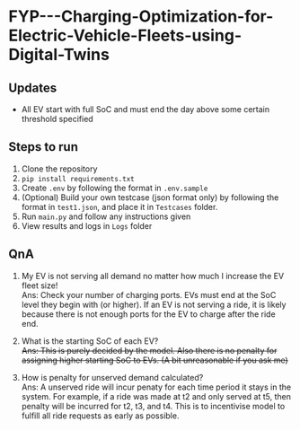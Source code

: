 # FYP---Charging-Optimization-for-Electric-Vehicle-Fleets-using-Digital-Twins

## Updates
- All EV start with full SoC and must end the day above some certain threshold specified

## Steps to run
1. Clone the repository
2. `pip install requirements.txt`
3. Create `.env` by following the format in `.env.sample`
4. (Optional) Build your own testcase (json format only) by following the format in `test1.json`, and place it in `Testcases` folder.
5. Run `main.py` and follow any instructions given
6. View results and logs in `Logs` folder

## QnA
1. My EV is not serving all demand no matter how much I increase the EV fleet size! <br>
Ans: Check your number of charging ports. EVs must end at the SoC level they begin with (or higher). If an EV is not serving a ride, it is likely because there is not enough ports for the EV to charge after the ride end.

2. What is the starting SoC of each EV? <br>
<del>Ans: This is purely decided by the model. Also there is no penalty for assigning higher starting SoC to EVs. (A bit unreasonable if you ask me)</del>

3. How is penalty for unserved demand calculated? <br>
Ans: A unserved ride will incur penaty for each time period it stays in the system. For example, if a ride was made at t2 and only served at t5, then penalty will be incurred for t2, t3, and t4. This is to incentivise model to fulfill all ride requests as early as possible.
